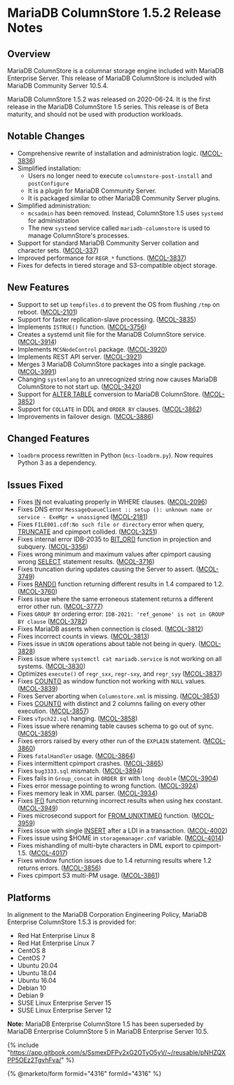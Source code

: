 # MariaDB ColumnStore 1.5.2 Release Notes

## Overview

MariaDB ColumnStore is a columnar storage engine included with MariaDB Enterprise Server. This release of MariaDB ColumnStore is included with MariaDB Community Server 10.5.4.

MariaDB ColumnStore 1.5.2 was released on 2020-06-24. It is the first release in the MariaDB ColumnStore 1.5 series. This release is of Beta maturity, and should not be used with production workloads.

## Notable Changes

* Comprehensive rewrite of installation and administration logic. ([MCOL-3836](https://jira.mariadb.org/browse/MCOL-3836))
* Simplified installation:
  * Users no longer need to execute `columnstore-post-install` and `postConfigure`
  * It is a plugin for MariaDB Community Server.
  * It is packaged similar to other MariaDB Community Server plugins.
* Simplified administration:
  * `mcsadmin` has been removed. Instead, ColumnStore 1.5 uses `systemd` for administration
  * The new `systemd` service called `mariadb-columnstore` is used to manage ColumnStore's processes.
* Support for standard MariaDB Community Server collation and character sets. ([MCOL-337](https://jira.mariadb.org/browse/MCOL-337))
* Improved performance for `REGR_*` functions. ([MCOL-3837](https://jira.mariadb.org/browse/MCOL-3837))
* Fixes for defects in tiered storage and S3-compatible object storage.

## New Features

* Support to set up `tempfiles.d` to prevent the OS from flushing `/tmp` on reboot. ([MCOL-2101](https://jira.mariadb.org/browse/MCOL-2101))
* Support for faster replication-slave processing. ([MCOL-3835](https://jira.mariadb.org/browse/MCOL-3835))
* Implements `ISTRUE()` function. ([MCOL-3756](https://jira.mariadb.org/browse/MCOL-3756))
* Creates a systemd unit file for the MariaDB ColumnStore service. ([MCOL-3914](https://jira.mariadb.org/browse/MCOL-3914))
* Implements `MCSNodeControl` package. ([MCOL-3920](https://jira.mariadb.org/browse/MCOL-3920))
* Implements REST API server. ([MCOL-3921](https://jira.mariadb.org/browse/MCOL-3921))
* Merges 3 MariaDB ColumnStore packages into a single package. ([MCOL-3991](https://jira.mariadb.org/browse/MCOL-3991))
* Changing `systemlang` to an unrecognized string now causes MariaDB ColumnStore to not start up. ([MCOL-3420](https://jira.mariadb.org/browse/MCOL-3420))
* Support for [ALTER TABLE](https://app.gitbook.com/s/SsmexDFPv2xG2OTyO5yV/reference/sql-statements-and-structure/sql-statements/data-definition/alter/alter-table) conversion to MariaDB ColumnStore. ([MCOL-3852](https://jira.mariadb.org/browse/MCOL-3852))
* Support for `COLLATE` in DDL and `ORDER BY` clauses. ([MCOL-3862](https://jira.mariadb.org/browse/MCOL-3862))
* Improvements in failover design. ([MCOL-3886](https://jira.mariadb.org/browse/MCOL-3886))

## Changed Features

* `loadbrm` process rewritten in Python (`mcs-loadbrm.py`). Now requires Python 3 as a dependency.

## Issues Fixed

* Fixes [IN](https://app.gitbook.com/s/SsmexDFPv2xG2OTyO5yV/reference/sql-statements-and-structure/operators/comparison-operators/in) not evaluating properly in WHERE clauses. ([MCOL-2096](https://jira.mariadb.org/browse/MCOL-2096))
* Fixes DNS error `MessageQueueClient :: setup (): unknown name or service - ExeMgr = unassigned` ([MCOL-2181](https://jira.mariadb.org/browse/MCOL-2181))
* Fixes `FILE001.cdf:No such file or directory` error when query, [TRUNCATE](https://app.gitbook.com/s/SsmexDFPv2xG2OTyO5yV/reference/sql-statements-and-structure/sql-statements/built-in-functions/numeric-functions/truncate) and cpimport collided. ([MCOL-3251](https://jira.mariadb.org/browse/MCOL-3251))
* Fixes internal error IDB-2035 to [BIT_OR()](https://app.gitbook.com/s/SsmexDFPv2xG2OTyO5yV/reference/sql-statements-and-structure/sql-statements/built-in-functions/aggregate-functions/bit_or) function in projection and subquery. ([MCOL-3356](https://jira.mariadb.org/browse/MCOL-3356))
* Fixes wrong minimum and maximum values after cpimport causing wrong [SELECT](https://app.gitbook.com/s/SsmexDFPv2xG2OTyO5yV/reference/sql-statements-and-structure/sql-statements/data-manipulation/selecting-data/select) statement results. ([MCOL-3716](https://jira.mariadb.org/browse/MCOL-3716))
* Fixes truncation during updates causing the Server to assert. ([MCOL-3749](https://jira.mariadb.org/browse/MCOL-3749))
* Fixes [RAND()](https://app.gitbook.com/s/SsmexDFPv2xG2OTyO5yV/reference/sql-statements-and-structure/sql-statements/built-in-functions/numeric-functions/rand) function returning different results in 1.4 compared to 1.2. ([MCOL-3760](https://jira.mariadb.org/browse/MCOL-3760))
* Fixes issue where the same erroneous statement returns a different error other run. ([MCOL-3777](https://jira.mariadb.org/browse/MCOL-3777))
* Fixes `GROUP BY` ordering error: `IDB-2021: 'ref_genome' is not in GROUP BY clause` ([MCOL-3782](https://jira.mariadb.org/browse/MCOL-3782))
* Fixes MariaDB asserts when connection is closed. ([MCOL-3812](https://jira.mariadb.org/browse/MCOL-3812))
* Fixes incorrect counts in views. ([MCOL-3813](https://jira.mariadb.org/browse/MCOL-3813))
* Fixes issue in `UNION` operations about table not being in query. ([MCOL-3828](https://jira.mariadb.org/browse/MCOL-3828))
* Fixes issue where `systemctl cat mariadb.service` is not working on all systems. ([MCOL-3830](https://jira.mariadb.org/browse/MCOL-3830))
* Optimizes `execute()` of `regr_sxx`, `regr-sxy`, and `regr_syy` ([MCOL-3837](https://jira.mariadb.org/browse/MCOL-3837))
* Fixes [COUNT()](https://app.gitbook.com/s/SsmexDFPv2xG2OTyO5yV/reference/sql-statements-and-structure/sql-statements/built-in-functions/aggregate-functions/count) as window function not working with `NULL` values. ([MCOL-3839](https://jira.mariadb.org/browse/MCOL-3839))
* Fixes Server aborting when `Columnstore.xml` is missing. ([MCOL-3853](https://jira.mariadb.org/browse/MCOL-3853))
* Fixes [COUNT()](https://app.gitbook.com/s/SsmexDFPv2xG2OTyO5yV/reference/sql-statements-and-structure/sql-statements/built-in-functions/aggregate-functions/count) with distinct and 2 columns failing on every other execution. ([MCOL-3857](https://jira.mariadb.org/browse/MCOL-3857))
* Fixes `vTpch22.sql` hanging. ([MCOL-3858](https://jira.mariadb.org/browse/MCOL-3858))
* Fixes issue where renaming table causes schema to go out of sync. ([MCOL-3859](https://jira.mariadb.org/browse/MCOL-3859))
* Fixes errors raised by every other run of the `EXPLAIN` statement. ([MCOL-3860](https://jira.mariadb.org/browse/MCOL-3860))
* Fixes `fatalHandler` usage. ([MCOL-3864](https://jira.mariadb.org/browse/MCOL-3864))
* Fixes intermittent cpimport crashes. ([MCOL-3865](https://jira.mariadb.org/browse/MCOL-3865))
* Fixes `bug3333.sql` mismatch. ([MCOL-3894](https://jira.mariadb.org/browse/MCOL-3894))
* Fixes fails in `Group_concat` in `ORDER BY` with `long double` ([MCOL-3904](https://jira.mariadb.org/browse/MCOL-3904))
* Fixes error message pointing to wrong function. ([MCOL-3924](https://jira.mariadb.org/browse/MCOL-3924))
* Fixes memory leak in XML parser. ([MCOL-3934](https://jira.mariadb.org/browse/MCOL-3934))
* Fixes [IF()](https://app.gitbook.com/s/SsmexDFPv2xG2OTyO5yV/server-usage/programming-customizing-mariadb/programmatic-compound-statements/if) function returning incorrect results when using hex constant. ([MCOL-3949](https://jira.mariadb.org/browse/MCOL-3949))
* Fixes microsecond support for [FROM_UNIXTIME()](https://app.gitbook.com/s/SsmexDFPv2xG2OTyO5yV/reference/sql-statements-and-structure/sql-statements/built-in-functions/date-time-functions/from_unixtime) function. ([MCOL-3959](https://jira.mariadb.org/browse/MCOL-3959))
* Fixes issue with single [INSERT](https://app.gitbook.com/s/SsmexDFPv2xG2OTyO5yV/reference/sql-statements-and-structure/sql-statements/data-manipulation/inserting-loading-data/insert) after a LDI in a transaction. ([MCOL-4002](https://jira.mariadb.org/browse/MCOL-4002))
* Fixes issue using $HOME in `storagemanager.cnf` variable. ([MCOL-4014](https://jira.mariadb.org/browse/MCOL-4014))
* Fixes mishandling of multi-byte characters in DML export to cpimport-1.5. ([MCOL-4017](https://jira.mariadb.org/browse/MCOL-4017))
* Fixes window function issues due to 1.4 returning results where 1.2 returns errors. ([MCOL-3856](https://jira.mariadb.org/browse/MCOL-3856))
* Fixes cpimport S3 multi-PM usage. ([MCOL-3861](https://jira.mariadb.org/browse/MCOL-3861))

## Platforms

In alignment to the MariaDB Corporation Engineering Policy, MariaDB Enterprise ColumnStore 1.5.3 is provided for:

* Red Hat Enterprise Linux 8
* Red Hat Enterprise Linux 7
* CentOS 8
* CentOS 7
* Ubuntu 20.04
* Ubuntu 18.04
* Ubuntu 16.04
* Debian 10
* Debian 9
* SUSE Linux Enterprise Server 15
* SUSE Linux Enterprise Server 12

**Note:** MariaDB Enterprise ColumnStore 1.5 has been superseded by MariaDB Enterprise ColumnStore 5 in MariaDB Enterprise Server 10.5.

{% include "https://app.gitbook.com/s/SsmexDFPv2xG2OTyO5yV/~/reusable/pNHZQXPP5OEz2TgvhFva/" %}

{% @marketo/form formid="4316" formId="4316" %}
